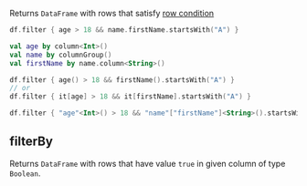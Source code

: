 [//]: # (title: filter)

<!---IMPORT org.jetbrains.kotlinx.dataframe.samples.api.Access-->

Returns `DataFrame` with rows that satisfy [row condition](DataRow.md#row-conditions)

<!---FUN filter-->
<tabs>
<tab title="Properties">

```kotlin
df.filter { age > 18 && name.firstName.startsWith("A") }
```

</tab>
<tab title="Accessors">

```kotlin
val age by column<Int>()
val name by columnGroup()
val firstName by name.column<String>()

df.filter { age() > 18 && firstName().startsWith("A") }
// or
df.filter { it[age] > 18 && it[firstName].startsWith("A") }
```

</tab>
<tab title="Strings">

```kotlin
df.filter { "age"<Int>() > 18 && "name"["firstName"]<String>().startsWith("A") }.nrow shouldBe 1
```

</tab></tabs>
<!---END-->

## filterBy

Returns `DataFrame` with rows that have value `true` in given column of type `Boolean`.

<!---FUN filterBy-->
